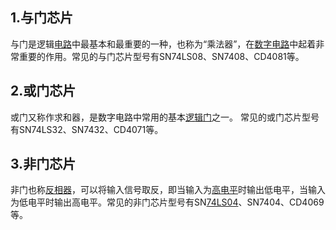 ## 1.与门芯片

与门是逻辑[电路](https://www.eefocus.com/tag/%E7%94%B5%E8%B7%AF/)中最基本和最重要的一种，也称为“乘法器”，在[数字电路](https://www.eefocus.com/baike/1477913.html)中起着非常重要的作用。常见的与门芯片型号有SN74LS08、SN7408、CD4081等。

## 2.或门芯片

或门又称作求和器，是数字电路中常用的基本[逻辑门](https://www.eefocus.com/baike/481031.html)之一。 常见的或门芯片型号有SN74LS32、SN7432、CD4071等。
## 3.非门芯片

非门也称[反相器](https://www.eefocus.com/baike/528782.html)，可以将输入信号取反，即当输入为[高电平](https://www.eefocus.com/tag/%E9%AB%98%E7%94%B5%E5%B9%B3/)时输出低电平，当输入为低电平时输出高电平。常见的非门芯片型号有SN[74LS04](https://www.eefocus.com/baike/481187.html)、SN7404、CD4069等。